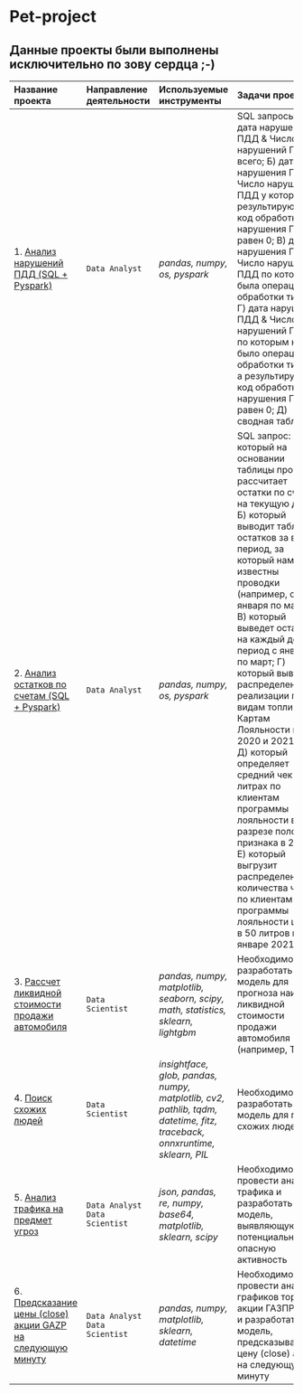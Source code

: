 # Pet-project
## Данные проекты были выполнены исключительно по зову сердца ;-)

|Название проекта                     |Направление деятельности   |Используемые инструменты     | Задачи проекта                                                      |
|:------------------------------------|:--------------------------|:----------------------------|:--------------------------------------------------------------------|
|1. [Анализ нарушений ПДД (SQL + Pyspark)](https://github.com/sx118828/Pet-project/blob/main/1.%20sql%20pyspark/1_pet_sql_pyspark.ipynb)|`Data Analyst`|*pandas, numpy, os, pyspark*|SQL запросы: А) дата нарушения ПДД & Число нарушений ПДД всего; Б) дата нарушения ПДД & Число нарушений ПДД у которых результирующий код обработки нарушения ПДД равен 0; В) дата нарушения ПДД & Число нарушений ПДД по которым была операция обработки тип 29; Г) дата нарушения ПДД & Число нарушений ПДД по которым не было операции обработки тип 29, а результирующий код обработки нарушения ПДД равен 0; Д) сводная таблица |
|2. [Анализ остатков по счетам (SQL + Pyspark)](https://github.com/sx118828/Pet-project/tree/main/2.%20analysis%20of%20account)|`Data Analyst`|*pandas, numpy, os, pyspark*|SQL запрос: А) который на основании таблицы проводок рассчитает остатки по счетам на текущую дату; Б) который выводит таблицу остатков за весь период, за который нам известны проводки (например, с января по март); В) который выведет остатки на каждый день за период с января по март; Г)  который выводит распределение реализации по видам топлива по Картам Лояльности в 2020 и 2021 гг.; Д) который определяет средний чек в литрах по клиентам программы лояльности в разрезе полового признака в 2021 г.; Е) который выгрузит распределение количества чеков по клиентам программы лояльности шагом в 50 литров в январе 2021 года |
|3. [Рассчет ликвидной стоимости продажи автомобиля](https://github.com/sx118828/Pet-project/blob/main/3.%20price%20calculation/3_pet_price_calculation.ipynb)|`Data Scientist`|*pandas, numpy, matplotlib, seaborn, scipy, math, statistics, sklearn, lightgbm*| Необходимо разработать модель для прогноза наиболее ликвидной стоимости продажи автомобиля (например, Tiguan) |
|4. [Поиск схожих людей](https://github.com/sx118828/Pet-project/blob/main/4.%20search%20faces%20insightface/4_pet_search_faces_insightface.ipynb)|`Data Scientist`|*insightface, glob, pandas, numpy, matplotlib, cv2, pathlib, tqdm, datetime, fitz, traceback, onnxruntime, sklearn, PIL*| Необходимо разработать модель для поиска схожих людей |
|5. [Анализ трафика на предмет угроз](https://github.com/sx118828/Pet-project/blob/main/5.%20analisis%20pcap%20suricata/5_pet_analisis_pcap_suricata.ipynb)|`Data Analyst` `Data Scientist`|*json, pandas, re, numpy, base64, matplotlib, sklearn, scipy*| Необходимо провести анализ трафика и разработать модель, выявляющую потенциально опасную активность |
|6. [Предсказание цены (close) акции GAZP на cледующую минуту](https://github.com/sx118828/Pet-project/blob/main/6.%20prediction%20close%20price%20GAZP/prediction_close_price_GAZP.ipynb)|`Data Analyst` `Data Scientist`|*pandas, numpy, matplotlib, sklearn, datetime*| Необходимо провести анализ графиков торгов акции ГАЗПРОМ ао и разработать модель, предсказывающую цену (close) акции на следующую минуту |
